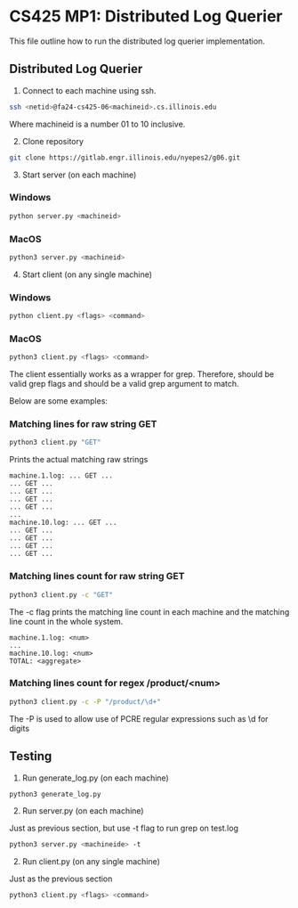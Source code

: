 # CS425 MP1: Distributed Log Querier

This file outline how to run the distributed log querier implementation.

## Distributed Log Querier

1. Connect to each machine using ssh.

```bash
ssh <netid>@fa24-cs425-06<machineid>.cs.illinois.edu
```

Where machineid is a number 01 to 10 inclusive.

2. Clone repository 

```bash
git clone https://gitlab.engr.illinois.edu/nyepes2/g06.git
```

3. Start server (on each machine)

### Windows
```bash
python server.py <machineid>
```

### MacOS
```bash
python3 server.py <machineid>
```

4. Start client (on any single machine)

### Windows
```bash
python client.py <flags> <command>
```

### MacOS
```bash
python3 client.py <flags> <command>
```

The client essentially works as a wrapper for grep. Therefore, <flags> should be valid grep flags and <command> should be a valid grep argument to match.

Below are some examples:

### Matching lines for raw string GET
```bash
python3 client.py "GET"
```

Prints the actual matching raw strings

```
machine.1.log: ... GET ...
... GET ...
... GET ...
... GET ...
... GET ...
...
machine.10.log: ... GET ...
... GET ...
... GET ...
... GET ...
... GET ...
```

### Matching lines count for raw string GET
```bash
python3 client.py -c "GET"
```

The -c flag prints the matching line count in each machine and the matching line count in the whole system.

```
machine.1.log: <num>
...
machine.10.log: <num>
TOTAL: <aggregate>
```

### Matching lines count for regex /product/\<num\>
```bash
python3 client.py -c -P "/product/\d+"
```

The -P is used to allow use of PCRE regular expressions such as \d for digits

## Testing

1. Run generate_log.py (on each machine)

```bash
python3 generate_log.py
```

2. Run server.py (on each machine)

Just as previous section, but use -t flag to run grep on test.log

```bash
python3 server.py <machineide> -t
```

2. Run client.py (on any single machine)

Just as the previous section

```bash
python3 client.py <flags> <command>
```
